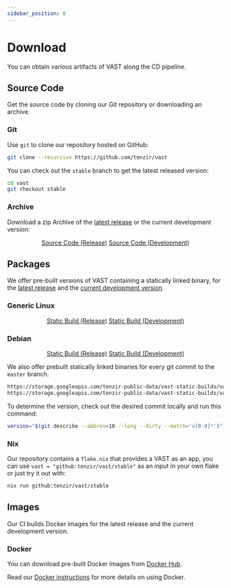```yaml
---
sidebar_position: 0
---
```


# Download

You can obtain various artifacts of VAST along the CD pipeline.

## Source Code

Get the source code by cloning our Git repository or downloading an archive.

### Git

Use `git` to clone our repository hosted on GitHub:

```bash
git clone --recursive https://github.com/tenzir/vast
```

You can check out the `stable` branch to get the latest released version:

```bash
cd vast
git checkout stable
```

### Archive

Download a zip Archive of the [latest release][latest-release] or the current
development version:

<div align="center">
  <a class="button button--md button--primary margin-right--md" href="https://github.com/tenzir/vast/archive/refs/heads/stable.zip">Source Code (Release)</a>
  <a class="button button--md button--info margin-left--md" href="https://github.com/tenzir/vast/archive/refs/heads/master.zip">Source Code (Development)</a>
</div>

## Packages

We offer pre-built versions of VAST containing a statically linked binary, for
the [latest release][latest-release-build] and the [current development
version][development-version-build].

### Generic Linux

<div align="center" class="padding-bottom--md">
  <a class="button button--md button--primary margin-right--md" href="https://github.com/tenzir/vast/releases/latest/download/vast-linux-static.tar.gz">Static Build (Release)</a>
  <a class="button button--md button--info margin-left--md" href="https://storage.googleapis.com/tenzir-public-data/vast-static-builds/vast-static-latest.tar.gz">Static Build (Development)</a>
</div>

### Debian

<div align="center" class="padding-bottom--md">
  <a class="button button--md button--primary margin-right--md" href="https://github.com/tenzir/vast/releases/latest/download/vast-linux-static.deb">Static Build (Release)</a>
  <a class="button button--md button--info margin-left--md" href="https://storage.googleapis.com/tenzir-public-data/vast-static-builds/vast-static-latest.deb">Static Build (Development)</a>
</div>

We also offer prebuilt statically linked binaries for every git commit to the
`master` branch.

```bash
https://storage.googleapis.com/tenzir-public-data/vast-static-builds/vast-${version}-linux-static.tar.gz
https://storage.googleapis.com/tenzir-public-data/vast-static-builds/vast_${version}_amd64.deb
```

To determine the version, check out the desired commit locally and run this
command:

```bash
version="$(git describe --abbrev=10 --long --dirty --match='v[0-9]*')"
```

### Nix

Our repository contains a `flake.nix` that provides a VAST as an app, you can
use `vast = "github:tenzir/vast/stable"` as an input in your own flake or just
try it out with:

```bash
nix run github:tenzir/vast/stable
```

## Images

Our CI builds Docker images for the latest release and the current development
version.

### Docker

You can download pre-built Docker images from
[Docker Hub](https://hub.docker.com/repository/docker/tenzir/vast).

Read our [Docker instructions](/docs/setup-vast/deploy/docker) for more details
on using Docker.

[latest-release]: https://github.com/tenzir/vast/releases/latest
[latest-release-build]: https://github.com/tenzir/vast/releases/latest/download/vast-linux-static.tar.gz
[development-version-build]: https://storage.googleapis.com/tenzir-public-data/vast-static-builds/vast-static-latest.tar.gz
